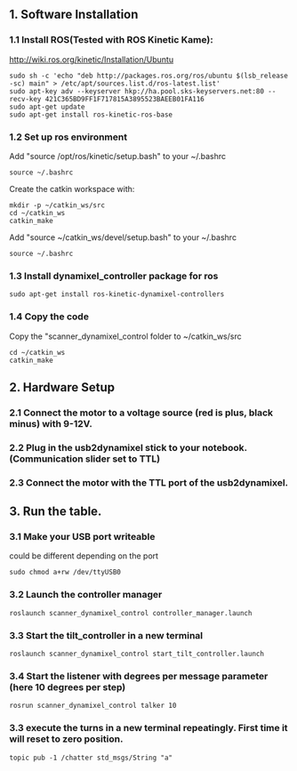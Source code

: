 ## 1. Software Installation

### 1.1 Install ROS(Tested with ROS Kinetic Kame):
http://wiki.ros.org/kinetic/Installation/Ubuntu
```
sudo sh -c 'echo "deb http://packages.ros.org/ros/ubuntu $(lsb_release -sc) main" > /etc/apt/sources.list.d/ros-latest.list'
sudo apt-key adv --keyserver hkp://ha.pool.sks-keyservers.net:80 --recv-key 421C365BD9FF1F717815A3895523BAEEB01FA116
sudo apt-get update
sudo apt-get install ros-kinetic-ros-base
```
### 1.2 Set up ros environment
Add "source /opt/ros/kinetic/setup.bash" to your ~/.bashrc
```
source ~/.bashrc
```
Create the catkin workspace with:
```
mkdir -p ~/catkin_ws/src
cd ~/catkin_ws
catkin_make
```
Add "source ~/catkin_ws/devel/setup.bash" to your ~/.bashrc
```
source ~/.bashrc
```

### 1.3 Install dynamixel_controller package for ros
```
sudo apt-get install ros-kinetic-dynamixel-controllers
```

### 1.4 Copy the code
Copy the "scanner_dynamixel_control folder to ~/catkin_ws/src
```
cd ~/catkin_ws
catkin_make
```
## 2. Hardware Setup
### 2.1 Connect the motor to a voltage source (red is plus, black minus) with 9-12V.
### 2.2 Plug in the usb2dynamixel stick to your notebook. (Communication slider set to TTL)
### 2.3 Connect the motor with the TTL port of the usb2dynamixel.

## 3. Run the table.
### 3.1 Make your USB port writeable
could be different depending on the port
```
sudo chmod a+rw /dev/ttyUSB0
```
### 3.2 Launch the controller manager
```
roslaunch scanner_dynamixel_control controller_manager.launch
```
### 3.3 Start the tilt_controller in a new terminal
```
roslaunch scanner_dynamixel_control start_tilt_controller.launch
```
### 3.4 Start the listener with degrees per message parameter (here 10 degrees per step)
```
rosrun scanner_dynamixel_control talker 10
```
### 3.3 execute the turns in a new terminal repeatingly. First time it will reset to zero position.
```
topic pub -1 /chatter std_msgs/String "a"
```
